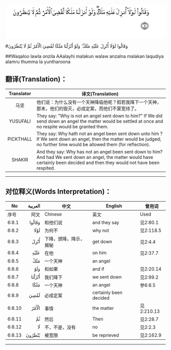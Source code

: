 ![006:008](images/006_008.gif)

#وَقَالُوا لَوْلَا أُنْزِلَ عَلَيْهِ مَلَكٌ ۖ وَلَوْ أَنْزَلْنَا مَلَكًا لَقُضِيَ الْأَمْرُ ثُمَّ لَا يُنْظَرُونَ 

##Waqaloo lawla onzila AAalayhi malakun walaw anzalna malakan laqudiya alamru thumma la yuntharoona 

## 翻译(Translation)：

| Translator | 译文(Translation)                                            |
| :--------: | ------------------------------------------------------------ |
|    马坚    | 他们说：为什么没有一个天神降临他呢？假若我降下一个天神，那末，他们的毁灭，必成定案，而他们不蒙宽待了。 |
|  YUSUFALI  | They say: "Why is not an angel sent down to him?" If We did send down an angel the matter would be settled at once and no respite would be granted them. |
| PICKTHALL  | They say: Why hath not an angel been sent down unto him ? If We sent down an angel, then the matter would be judged; no further time would be allowed them (for reflection). |
|   SHAKIR   | And they say: Why has not an angel been sent down to him? And had We sent down an angel, the matter would have certainly been decided and then they would not have been respited. |

---

## 对位释义(Words Interpretation)：

| No   | العربية | 中文    | English | 曾用词 |
| ---- | ------: | ------- | ------- | ------ |
| 序号 |    阿文 | Chinese | 英文    | Used   |
| 6:8.1  | وَقَالُوا | 和他们说               | and they say           | 见2:80.1   |
| 6:8.2  | لَوْلَا   | 为何不                 | why not                | 见2:118.5  |
| 6:8.3  | أُنْزِلَ   | 下降，颁降，降示，揭秘 | get down               | 见2:4.4    |
| 6:8.4  | عَلَيْهِ   | 在他                   | on him                 | 见2:37.7   |
| 6:8.5  | مَلَكٌ    | 一个天神               | an angel               |            |
| 6:8.6  | وَلَوْ    | 和如果                 | and if                 | 见2:20.14  |
| 6:8.7  | أَنْزَلْنَا | 我们降下               | we sent down           | 见2:99.2   |
| 6:8.8  | مَلَكًا   | 一个天神               | an angel               | 参6:8.5    |
| 6:8.9  | لَقُضِيَ   | 必成定案               | certainly been decided |            |
| 6:8.10 | الْأَمْرُ  | 事情                   | the matter             | 见2:210.13 |
| 6:8.11 | ثُمَّ     | 然后                   | Then                   | 见2:28.7   |
| 6:8.12 | لَا     | 不，不是，没有         | no                     | 见2:2.3    |
| 6:8.13 | يُنْظَرُونَ | 被宽限                 | be reprieved           | 见2:162.9  |

---
